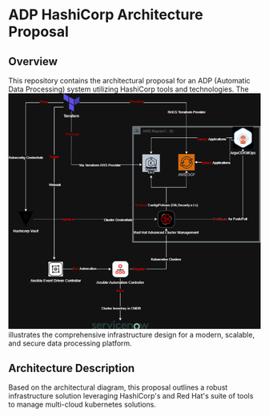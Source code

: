 # ADP HashiCorp Architecture Proposal

## Overview

This repository contains the architectural proposal for an ADP (Automatic Data Processing) system utilizing HashiCorp tools and technologies. The ![architecture diagram](./ADP_Hashi_Proposal.drawio.png) illustrates the comprehensive infrastructure design for a modern, scalable, and secure data processing platform.

## Architecture Description

Based on the architectural diagram, this proposal outlines a robust infrastructure solution leveraging HashiCorp's and Red Hat's suite of tools to manage multi-cloud kubernetes solutions.